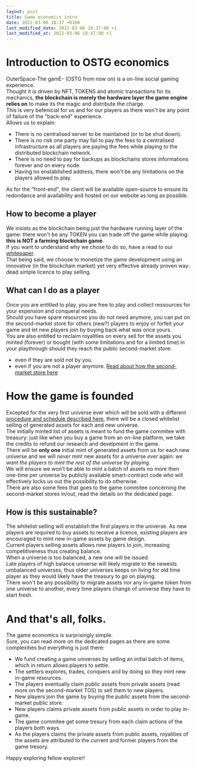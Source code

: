 ```yaml
---
layout: post
title: Game economics intro
date: 2022-03-06 18:37 +0100
last_modified_date: 2022-03-06 18:37:00 +1
last_modified_at: 2022-03-06 18:37:00 +1
---
```


# Introduction to OSTG economics

OuterSpace-The gamE- (OSTG from now on) is a on-line social gaming experience.  
Thought it is driven by NFT, TOKENS and atomic transactions for its mechanics, **the blockchain is merely the hardware layer the game engine relies on** to make its the magic and distribute the charge.  
This is very befenicial for us and for our players as there won't be any point of failure of the "back-end" experience.  
Allows us to explain:
 - There is no centralised server to be maintained (or to be shut down).
 - There is no risk one party may fail to pay the fees to a centralised infrastructure as all players are paying the fees while playing to the distributed blockchain network.
 - There is no need to pay for backups as blockchains stores informations forever and on every node.
 - Having no enstablished address, there won't be any limitations on the players allowed to play.

As for the "front-end", the client will be available open-source to ensure its redondance and availability and hosted on our website as long as possible.

## How to become a player

We insists as the blockchain being just the hardware running layer of the game: there won't be any TOKEN you can trade off the game while playing: __this is NOT a farming blockchain game__.  
If you want to understand why we chose to do so, have a read to our [whitepaper](/whitepaper).  
That being said, we choose to monetize the game development using an innovative (in the blockchain market) yet very effective  already proven way: dead simple licence to play selling.  

## What can I do as a player

Once you are entitled to play, you are free to play and collect ressources for your expension and conqueral needs.  
Should you have spare resources you do not need anymore, you can put on the second-market store for others (new?) players to enjoy or forfeit your game and let new players join by buying back what was once yours.  
You are also entitled to reclaim royalities on every sell for the assets you minted (forever) or bought (with some limitations and for a limited time) in your playthrough should they reach the public second-market store: 
 - even if they are sold not by you.
 - even if you are not a player anymore.
[Read about how the second-market store here](/economics/game-economics-store.html)
  
# How the game is founded

Excepted for the very first universe ever which will be sold with a different [procedure and schedule described here](/economics/game-economics-presale.html), there will be a closed whitelist selling of generated assets for each and new universe.  
The initially minted list of assets is meant to fund the game commitee with treasury: just like when you buy a game from an on-line platform, we take the credits to refund our research and develpment in the game.  
There will be **only one** initial mint of generated assets from us for each new universe and we will *never* mint new assets for a universe *ever* again: *we want the players to mint the rest of the universe by playing*.  
We will ensure we won't be able to mint a batch of assets no more then one-time per universe by publicly available smart-contract code who will effectively locks us out the possibility to do otherwise.  
There are also some fees that goes to the game commitee concerning the second-market stores in/out, read the details on the dedicated page.

## How is this sustainable?

The whitelist selling will enstablish the first players in the universe.
As new players are required to buy assets to receive a licence, existing players are encouraged to mint new in-game assets by game design.  
Current players selling assets allows new players to join, increasing competitiveness thus creating balance.  
When a universe is too balanced, a new one will be issued.  
Late players of high balance universe will likely migrate to the newests umbalanced universes, thus older universes keeps on living for old time player as they would likely have the treasury to go on playing.  
There won't be any possibility to migrate assets nor any in-game token from one universe to another, every time players change of universe they have to start fresh.    

# And that's all, folks.

The game economics is surprisingly simple.  
Sure, you can read more on the dedicated pages as there are some complexities but everything is just there:
 - We fund creating a game universes by selling an initial batch of items, which in return allows players to settle.
 - The settlers explores, trades, conquers and by doing so they mint new in-game resources.
 - The players eventually claim public assets from private assets (read more on the second-market TOS) to sell them to new players.
 - New players join the game by buying the public assets from the second-market public store.
 - New players claims private assets from public assets in order to play in-game.
 - The game commitee get some tresury from each claim actions of the players both ways.
 - As the players claims the private assets from public assets, royalities of the assets are attributed to the current and former players from the game tresory.
  
Happy exploring fellow explorer!
